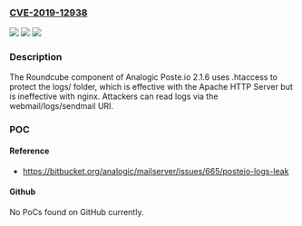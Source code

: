 ### [CVE-2019-12938](https://cve.mitre.org/cgi-bin/cvename.cgi?name=CVE-2019-12938)
![](https://img.shields.io/static/v1?label=Product&message=n%2Fa&color=blue)
![](https://img.shields.io/static/v1?label=Version&message=n%2Fa&color=blue)
![](https://img.shields.io/static/v1?label=Vulnerability&message=n%2Fa&color=brighgreen)

### Description

The Roundcube component of Analogic Poste.io 2.1.6 uses .htaccess to protect the logs/ folder, which is effective with the Apache HTTP Server but is ineffective with nginx. Attackers can read logs via the webmail/logs/sendmail URI.

### POC

#### Reference
- https://bitbucket.org/analogic/mailserver/issues/665/posteio-logs-leak

#### Github
No PoCs found on GitHub currently.

